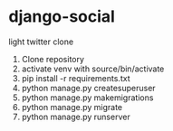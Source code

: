 # django-social
light twitter clone


1. Clone repository
2. activate venv with source/bin/activate
3. pip install -r requirements.txt
4. python manage.py createsuperuser
5. python manage.py makemigrations
6. python manage.py migrate
7. python manage.py runserver
